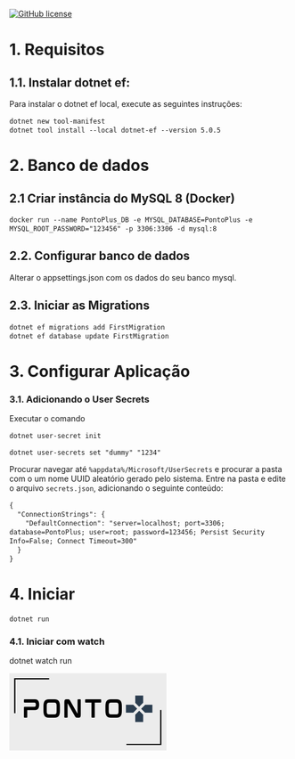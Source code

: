 [![GitHub license](https://img.shields.io/github/license/Naereen/StrapDown.js.svg)](https://github.com/pmarcelojr/PontoPlus/blob/main/LICENSE)

# 1. Requisitos
## 1.1. Instalar dotnet ef:
Para instalar o dotnet ef local, execute as seguintes instruções:
```
dotnet new tool-manifest 
dotnet tool install --local dotnet-ef --version 5.0.5
```


# 2. Banco de dados
## 2.1 Criar instância do MySQL 8 (Docker)
```
docker run --name PontoPlus_DB -e MYSQL_DATABASE=PontoPlus -e MYSQL_ROOT_PASSWORD="123456" -p 3306:3306 -d mysql:8
```
## 2.2. Configurar banco de dados
Alterar o appsettings.json com os dados do seu banco mysql.

## 2.3. Iniciar as Migrations
```
dotnet ef migrations add FirstMigration
dotnet ef database update FirstMigration
```


# 3. Configurar Aplicação
### 3.1. Adicionando o User Secrets
Executar o comando 
```
dotnet user-secret init
```
```
dotnet user-secrets set "dummy" "1234"
```

Procurar navegar até ```%appdata%/Microsoft/UserSecrets``` e procurar a pasta com o um nome UUID aleatório gerado pelo sistema.
Entre na pasta e edite o arquivo ```secrets.json```, adicionando o seguinte conteúdo:
```
{
  "ConnectionStrings": {
    "DefaultConnection": "server=localhost; port=3306; database=PontoPlus; user=root; password=123456; Persist Security Info=False; Connect Timeout=300"
  }
}
```


# 4. Iniciar
```
dotnet run
```

### 4.1. Iniciar com watch
dotnet watch run

![](/PontoPlus/wwwroot/images/logo1.png)
